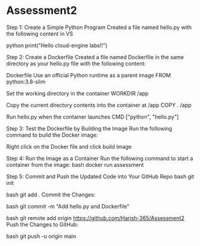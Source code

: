 # Assessment2

Step 1: Create a Simple Python Program Created a file named hello.py with the following content in VS

python print("Hello cloud-engine labs!!")

Step 2: Create a Dockerfile Created a file named Dockerfile in the same directory as your hello.py file with the following content:

Dockerfile Use an official Python runtime as a parent image FROM python:3.8-slim

Set the working directory in the container WORKDIR /app

Copy the current directory contents into the container at /app COPY . /app

Run hello.py when the container launches CMD ["python", "hello.py"]

Step 3: Test the Dockerfile by Building the Image Run the following command to build the Docker image: 

Right click on the Docker file and click build image

Step 4: Run the Image as a Container Run the following command to start a container from the image: bash docker run assessment

Step 5: Commit and Push the Updated Code into Your GitHub Repo bash git init

bash git add . Commit the Changes:

bash git commit -m "Add hello.py and Dockerfile"

bash git remote add origin https://github.com/Harish-365/Assessment2 Push the Changes to GitHub:

bash git push -u origin main
